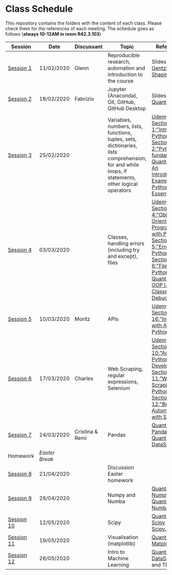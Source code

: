 # Class Schedule
This repository contains the folders with the content of each class. Please check them for the references of each meeting.
The schedule goes as follows (**always 10-12AM in room R42.3.103**)

| Session       | Date         | Discussant  | Topic       |       References                                                                                                                               |            
| ------------- | -------------|-------------|-------------|  ----------------------------------------------------------------------------------------------------------------------------------- |
| [Session 1](https://github.com/Python-do-ECARES/Classes/tree/master/Session_1)       | 11/02/2020   | Glenn       | Reproducible research, automation and introduction to the course | Slides / [Gentzkow and Shapiro](https://web.stanford.edu/~gentzkow/research/CodeAndData.pdf)|
|  [Session 2](https://github.com/Python-do-ECARES/Classes/tree/master/Session_2)      | 18/02/2020   | Fabrizio    | Jupyter (Anaconda), Git, GitHub, GitHub Desktop |                     Slides / [QuantEcon](https://python.quantecon.org/getting_started.html)                                                                           |
| [Session 3](https://github.com/Python-do-ECARES/Classes/tree/master/Session_3)       | 25/02/2020   |             | Variables, numbers, lists, functions, tuples, sets, dictionaries, lists comprehension, for and while loops, if statements, other logical operators |  [Udemy - Section 1:"Intro to Python" and Section 2:"Python fundamentals"](https://www.udemy.com/course/the-complete-python-course/learn/lecture/9412506#overview), [QuantEcon - An Introductory Example](https://python.quantecon.org/python_by_example.html) and [Python Essentials](https://python.quantecon.org/python_essentials.html)      |
| [Session 4](https://github.com/Python-do-ECARES/Classes/tree/master/Session_4)       | 03/03/2020   |             | Classes, handling errors (including try and except), files |            [Udemy - Section 4:"Object-Oriented Programming with Python", Section 5:"Errors in Python", Section 6:"Files in Python"](https://www.udemy.com/course/the-complete-python-course/learn/lecture/9412506#overview), [QuantEcon - OOP I](https://python.quantecon.org/oop_intro.html), [Building Classes](https://python.quantecon.org/python_oop.html) and [Debugging](https://python.quantecon.org/debugging.html)           |                                                                          
| [Session 5](https://github.com/Python-do-ECARES/Classes/tree/master/Session_5)       | 10/03/2020   |       Moritz      |APIs|     [Udemy - Section 16:"Interacting with APIs with Python"](https://www.udemy.com/course/the-complete-python-course/learn/lecture/9412506#overview)     |
| [Session 6](https://github.com/Python-do-ECARES/Classes/tree/master/Session_6)       | 17/03/2020   |       Charles      | Web Scraping, regular expressions, Selenium|     [Udemy - Section 10:"Advanced Python Development", Section 11:"Web Scraping with Python", Section 12:"Browser Automation with Selenium"](https://www.udemy.com/course/the-complete-python-course/learn/lecture/9412506#overview)                                                                                                                                     |
| [Session 7](https://github.com/Python-do-ECARES/Classes/tree/master/Session_7)       | 24/03/2020   |    Cristina & Remi         | Pandas |                    [QuantEcon - Pandas](https://python.quantecon.org/pandas.html) and [QuantEcon- DataScience](https://datascience.quantecon.org/pandas/)                                                                                                                       |
| Homework      | *Easter Break*|            | |                                                                                                                                                  |
| [Session 8](https://github.com/Python-do-ECARES/Classes/tree/master/Session_8)       | 21/04/2020   |             | Discussion Easter homework |                                                                                                                        |
| [Session 9](https://github.com/Python-do-ECARES/Classes/tree/master/Session_9)        | 28/04/2020   |             | Numpy and Numba |      [QuantEcon - Numpy](https://python.quantecon.org/numpy.html) and [QuantEcon - Numba](https://python.quantecon.org/numba.html) |                                                                                                                            |
| [Session 10](https://github.com/Python-do-ECARES/Classes/tree/master/Session_10)      | 12/05/2020   |             | Scipy |        [QuantEcon - Scipy](https://python.quantecon.org/scipy.html) and [Scipy.optimize](https://docs.scipy.org/doc/scipy/reference/optimize.html) |                                                                                                                                    |
| [Session 11](https://github.com/Python-do-ECARES/Classes/tree/master/Session_11)      | 19/05/2020   |             | Visualisation (matplotlib) |   [QuantEcon- Matplotlib](https://python.quantecon.org/matplotlib.html)                                                                                                                    |
| [Session 12](https://github.com/Python-do-ECARES/Classes/tree/master/Session_12)      | 26/05/2020   |             | Intro to Machine Learning  |   [QuantEcon DataScience](https://datascience.quantecon.org/applications/ml_in_economics.html) and TBD                                                                                                              |
      
